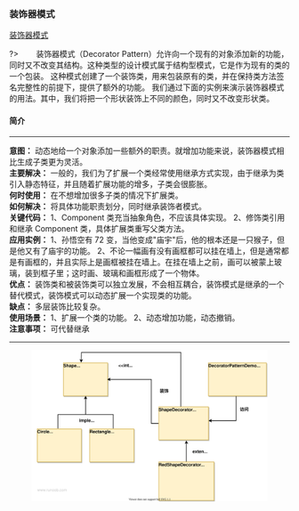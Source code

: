 ### 装饰器模式  <!-- {docsify-ignore-all} -->
[装饰器模式](https://www.runoob.com/design-pattern/decorator-pattern.html ':crossorgin')
  
?> &emsp;&emsp;装饰器模式（Decorator Pattern）允许向一个现有的对象添加新的功能，同时又不改变其结构。这种类型的设计模式属于结构型模式，它是作为现有的类的一个包装。
这种模式创建了一个装饰类，用来包装原有的类，并在保持类方法签名完整性的前提下，提供了额外的功能。
我们通过下面的实例来演示装饰器模式的用法。其中，我们将把一个形状装饰上不同的颜色，同时又不改变形状类。
#### 简介
*****

**意图：** 动态地给一个对象添加一些额外的职责。就增加功能来说，装饰器模式相比生成子类更为灵活。        
**主要解决：** 一般的，我们为了扩展一个类经常使用继承方式实现，由于继承为类引入静态特征，并且随着扩展功能的增多，子类会很膨胀。       
**何时使用：** 在不想增加很多子类的情况下扩展类。      
**如何解决：** 将具体功能职责划分，同时继承装饰者模式。       
**关键代码：**  1、Component 类充当抽象角色，不应该具体实现。 2、修饰类引用和继承 Component 类，具体扩展类重写父类方法。      
**应用实例：**  1、孙悟空有 72 变，当他变成"庙宇"后，他的根本还是一只猴子，但是他又有了庙宇的功能。 2、不论一幅画有没有画框都可以挂在墙上，但是通常都是有画框的，并且实际上是画框被挂在墙上。在挂在墙上之前，画可以被蒙上玻璃，装到框子里；这时画、玻璃和画框形成了一个物体。       
**优点：** 装饰类和被装饰类可以独立发展，不会相互耦合，装饰模式是继承的一个替代模式，装饰模式可以动态扩展一个实现类的功能。     
**缺点：** 多层装饰比较复杂。        
**使用场景：**  1、扩展一个类的功能。 2、动态增加功能，动态撤销。        
**注意事项：** 可代替继承           
  
*****
<figure class="thumbnails">
    <img src="assets/img/design/decorator.svg" alt="Screenshot of content" title="装饰器模式">
</figure>
